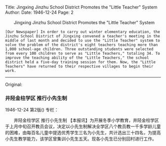 Title: Jingxing Jinzhu School District Promotes the "Little Teacher" System
Author:
Date: 1946-12-24
Page: 2

　　Jingxing Jinzhu School District
    Promotes the "Little Teacher" System

    [Our Newspaper] In order to carry out winter elementary education, the Jinzhu School District of Jingxing convened a teacher's meeting in the middle of last month and decided to use the "Little Teacher" system to solve the problem of the district's eight teachers teaching more than 1,000 school-age children. Three outstanding students were selected from every 100 children to serve as "Little Teachers," totaling 34. To improve the teaching ability of the "Little Teachers," the school district held a five-day training session for them. Now, the "Little Teachers" have returned to their respective villages to begin their work.



<hr /> 

Original: 


### 井陉金柱学区  推行小先生制

1946-12-24
第2版()
专栏：

　　井陉金柱学区
    推行小先生制
    【本报讯】为开展冬季小学教育，井陉金柱学区于上月中旬召开教员会议，决定以小先生制解决全学区八个教员教一千多学龄儿童的困难，由每百名儿童中提选优秀学生三名为小先生，共计选出三十四名，为提高小先生教学能力，该学区曾集训小先生五天。现各小先生已分别回村进行工作。
